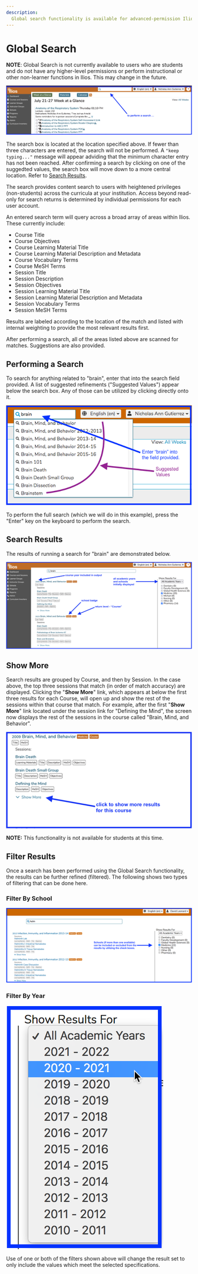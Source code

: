```yaml
---
description: 
  Global search functionality is available for advanced-permission Ilios users at the top of any of the screens in Ilios. Dashboard location is shown below.
---
```


# Global Search

**NOTE**: Global Search is not currently available to users who are students and do not have any higher-level permissions or perform instructional or other non-learner functions in Ilios. This may change in the future.

![Global Search on the Dashboard](../images/global_search/global_search_start.png)

The search box is located at the location specified above. If fewer than three characters are entered, the search will not be performed. A `"keep typing..."` message will appear adviding that the minimum character entry has not been reached. After confirming a search by clicking on one of the suggedted values, the search box will move down to a more central location. Refer to [Search Results](https://iliosproject.gitbook.io/ilios-user-guide/dashboard/search#search-results).

The search provides content search to users with heightened privileges (non-students) across the curricula at your institution. Access beyond read-only for search returns is determined by individual permissions for each user account.

An entered search term will query across a broad array of areas within Ilios. These currently include:

* Course Title
* Course Objectives
* Course Learning Material Title
* Course Learning Material Description and Metadata
* Course Vocabulary Terms
* Course MeSH Terms
* Session Title
* Session Description
* Session Objectives
* Session Learning Material Title
* Session Learning Material Description and Metadata
* Session Vocabulary Terms
* Session MeSH Terms

Results are labeled according to the location of the match and listed with internal weighting to provide the most relevant results first.

After performing a search, all of the areas listed above are scanned for matches. Suggestions are also provided.

## Performing a Search

To search for anything related to "brain", enter that into the search field provided. A list of suggested refinements ("Suggested Values") appear below the search box. Any of those can be utilized by clicking directly onto it.

![Enter search string ...](../images/global_search/search_string_entered.png)

To perform the full search (which we will do in this example), press the "Enter" key on the keyboard to perform the search.

## Search Results

The results of running a search for "brain" are demonstrated below.

![search results](../images/global_search/global_search_results.png)

## Show More

Search results are grouped by Course, and then by Session. In the case above, the top three sessions that match (in order of match accuracy) are displayed. Clicking the "**Show More**" link, which appears at below the first three results for each Course, will open up and show the rest of the sessions within that course that match. For example, after the first "**Show More**" link located under the session link for "Defining the Mind", the screen now displays the rest of the sessions in the course called "Brain, Mind, and Behavior".

![show more](../images/global_search/show_more.png)

**NOTE:** This functionality is not available for students at this time.

## Filter Results

Once a search has been performed using the Global Search functionality, the results can be further refined (filtered). The following shows two types of filtering that can be done here.

### Filter By School

![Filter by School](../images/global_search/filter_by_school.png)

### Filter By Year

![Detail View of Year Selector](../images/global_search/filter_by_year.png)

Use of one or both of the filters shown above will change the result set to only include the values which meet the selected specifications.
